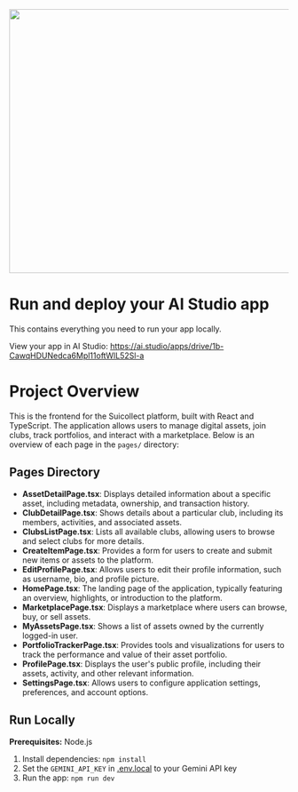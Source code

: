<div align="center">
<img width="1200" height="475" alt="GHBanner" src="https://github.com/user-attachments/assets/0aa67016-6eaf-458a-adb2-6e31a0763ed6" />
</div>

# Run and deploy your AI Studio app

This contains everything you need to run your app locally.

View your app in AI Studio: https://ai.studio/apps/drive/1b-CawqHDUNedca6Mpl11oftWlL52Sl-a


# Project Overview

This is the frontend for the Suicollect platform, built with React and TypeScript. The application allows users to manage digital assets, join clubs, track portfolios, and interact with a marketplace. Below is an overview of each page in the `pages/` directory:

## Pages Directory

- **AssetDetailPage.tsx**: Displays detailed information about a specific asset, including metadata, ownership, and transaction history.
- **ClubDetailPage.tsx**: Shows details about a particular club, including its members, activities, and associated assets.
- **ClubsListPage.tsx**: Lists all available clubs, allowing users to browse and select clubs for more details.
- **CreateItemPage.tsx**: Provides a form for users to create and submit new items or assets to the platform.
- **EditProfilePage.tsx**: Allows users to edit their profile information, such as username, bio, and profile picture.
- **HomePage.tsx**: The landing page of the application, typically featuring an overview, highlights, or introduction to the platform.
- **MarketplacePage.tsx**: Displays a marketplace where users can browse, buy, or sell assets.
- **MyAssetsPage.tsx**: Shows a list of assets owned by the currently logged-in user.
- **PortfolioTrackerPage.tsx**: Provides tools and visualizations for users to track the performance and value of their asset portfolio.
- **ProfilePage.tsx**: Displays the user's public profile, including their assets, activity, and other relevant information.
- **SettingsPage.tsx**: Allows users to configure application settings, preferences, and account options.

## Run Locally

**Prerequisites:**  Node.js

1. Install dependencies:
   `npm install`
2. Set the `GEMINI_API_KEY` in [.env.local](.env.local) to your Gemini API key
3. Run the app:
   `npm run dev`
